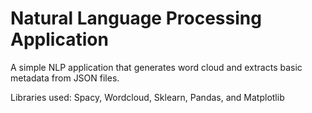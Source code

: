 # Natural Language Processing Application
A simple NLP application that generates word cloud and extracts basic metadata from JSON files.

Libraries used: Spacy, Wordcloud, Sklearn, Pandas, and Matplotlib
